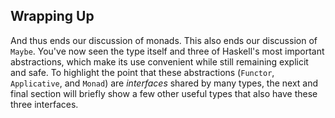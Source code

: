 ## Wrapping Up

And thus ends our discussion of monads. This also ends our discussion of
`Maybe`. You've now seen the type itself and three of Haskell's most important
abstractions, which make its use convenient while still remaining explicit and
safe. To highlight the point that these abstractions (`Functor`, `Applicative`,
and `Monad`) are *interfaces* shared by many types, the next and final section
will briefly show a few other useful types that also have these three
interfaces.
